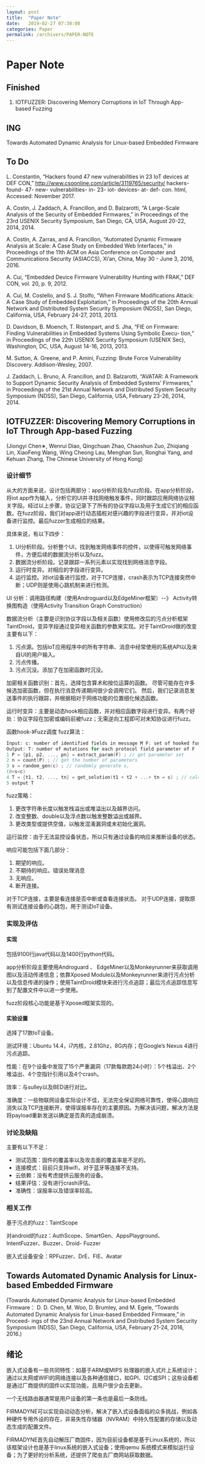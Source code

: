 ```yaml
---
layout: post
title:  "Paper Note"
date:   2019-02-27 07:30:00
categories: Paper
permalink: /archivers/PAPER-NOTE
---
```

# Paper Note
## Finished
1. IOTFUZZER: Discovering Memory Corruptions in IoT Through App-based Fuzzing

## ING
Towards Automated Dynamic Analysis for Linux-based Embedded Firmware

## To Do

L. Constantin, “Hackers found 47 new vulnerabilities in 23 IoT devices at DEF CON,” http://www.csoonline.com/article/3119765/security/ hackers- found- 47- new- vulnerabilities- in- 23- iot- devices- at- def- con. html, Accessed: November 2017.

A. Costin, J. Zaddach, A. Francillon, and D. Balzarotti, “A Large-Scale Analysis of the Security of Embedded Firmwares,” in Proceedings of the 23rd USENIX Security Symposium, San Diego, CA, USA, August 20-22, 2014, 2014.

A. Costin, A. Zarras, and A. Francillon, “Automated Dynamic Firmware Analysis at Scale: A Case Study on Embedded Web Interfaces,” in Proceedings of the 11th ACM on Asia Conference on Computer and Communications Security (ASIACCS), Xi’an, China, May 30 - June 3, 2016, 2016.

A. Cui, “Embedded Device Firmware Vulnerability Hunting with FRAK,” DEF CON, vol. 20, p. 9, 2012.

A. Cui, M. Costello, and S. J. Stolfo, “When Firmware Modifications Attack: A Case Study of Embedded Exploitation,” in Proceedings of the 20th Annual Network and Distributed System Security Symposium (NDSS), San Diego, California, USA, February 24-27, 2013, 2013.

D. Davidson, B. Moench, T. Ristenpart, and S. Jha, “FIE on Firmware: Finding Vulnerabilities in Embedded Systems Using Symbolic Execu- tion,” in Proceedings of the 22th USENIX Security Symposium (USENIX Sec), Washington, DC, USA, August 14-16, 2013, 2013.

M. Sutton, A. Greene, and P. Amini, Fuzzing: Brute Force Vulnerability Discovery. Addison-Wesley, 2007.

J. Zaddach, L. Bruno, A. Francillon, and D. Balzarotti, “AVATAR: A Framework to Support Dynamic Security Analysis of Embedded Systems’ Firmwares,” in Proceedings of the 21st Annual Network and Distributed System Security Symposium (NDSS), San Diego, California, USA, February 23-26, 2014, 2014.
## IOTFUZZER: Discovering Memory Corruptions in IoT Through App-based Fuzzing
(Jiongyi Chen∗, Wenrui Diao, Qingchuan Zhao, Chaoshun Zuo, Zhiqiang Lin, XiaoFeng Wang, Wing Cheong Lau, Menghan Sun, Ronghai Yang, and Kehuan Zhang, The Chinese University of Hong Kong)
###  设计细节
从大的方面来说，设计包括两部分：app分析阶段及fuzz阶段。在app分析阶段，将iot app作为输入，分析它的UI并寻找网络触发事件，同时跟踪应用网络协议相关字段。经过以上步骤，协议记录下了所有的协议字段以及用于生成它们的相应函数。在fuzz阶段，我们对app进行动态插桩对感兴趣的字段进行变异，并对iot设备进行监控。最后fuzzer生成相应的结果。

具体来说，有以下四步：

1. UI分析阶段。分析整个UI，找到触发网络事件的控件，以使得可触发网络事件，方便后续的数据流分析以及fuzz。
2. 数据流分析阶段。记录跟踪一系列元素以实现找到网络消息字段。
3. 运行时变异。对相应的字段进行变异。
4. 运行监控。对iot设备进行监控，对于TCP连接，crash表示为TCP连接突然中断；UDP则是使用心跳机制来进行检测。

UI 分析：调用路径构建（使用Androguard以及EdgeMiner框架）--》 Activity转换图构造（使用Activity Transition Graph Construction）

数据流分析（主要是识别协议字段以及相关函数）使用修改后的污点分析框架TaintDroid，变异字段通过变异相关函数的参数来实现。对于TaintDroid做的改变主要有以下：

1. 污点源。包括IoT应用程序中的所有字符串、消息中经常使用的系统API以及来自UI的用户输入。
2. 污点传播。
3. 污点沉没。添加了在加密函数时沉没。

加密相关函数识别：首先，选择包含算术和按位运算的函数。 尽管可能存在许多候选加密函数，但在执行消息传递期间很少会调用它们。 然后，我们记录消息发送事件的执行跟踪，并根据相对于网络功能的位置细化候选函数。

运行时变异：主要是动态hook相应函数，并对相应函数字段进行变异。有两个好处：协议字段在加密或编码前被fuzz；无需逆向工程即可对未知协议进行fuzz。

函数hook-》Fuzz调度
fuzz算法：
```c
Input: c: number of identified fields in message M F: set of hooked functions
Output: T: number of mutations for each protocol field parameter of F
1 P = {p1, p2, ..., pn} = extract_param(F) ; // get parameter set
2 n = count(P) ; // get the number of parameters
3 s = random_gen(c) ; // randomly generate s,
(0<s<c)
4 T = {t1, t2, ..., tn} = get_solution(t1 + t2 + ...+ tn = s) ; // calculate one group of solutions
5 output T
```

fuzz策略：
1. 更改字符串长度以触发栈溢出或堆溢出以及越界访问。
2. 改变整数、double以及浮点数以触发整数溢出或越界。
3. 更改类型或提供空值，以触发混淆漏洞或未初始化漏洞。

运行监控：由于无法监控设备状态，所以只有通过设备的响应来推断设备的状态。

响应可能包括下面几部分：
1. 期望的响应。
2. 不期待的响应。错误处理消息
3. 无响应。
4. 断开连接。

对于TCP连接，主要是看连接是否中断或查看连接状态。
对于UDP连接，提取原有测试连接设备的心跳包，用于测试IoT设备。

### 实现及评估

#### 实现
包括9100行java代码以及1400行python代码。

app分析阶段主要使用Androguard 、 EdgeMiner以及Monkeyrunner来获取调用图以及活动传递信息；依靠Xposed Module以及Monkeyrunner来进行污点分析以及信息传递的操作；使用TaintDroid模块来进行污点追踪；最后污点追踪信息写到了配置文件中以进一步使用。

fuzz阶段核心功能是基于Xposed框架实现的。

#### 实验设置

选择了17款IoT设备。

测试环境：Ubuntu 14.4，i7内核，2.81Ghz，8G内存；在Google’s Nexus 4进行污点追踪。

性能：在9个设备中发现了15个严重漏洞（17款每款跑24小时）：5个栈溢出、2个堆溢出、4个空指针引用以及4个crash。

效率：与sulley以及BED进行对比。

准确度：一些物联网设备实际设计不佳，无法完全保证网络可靠性，使得心跳响应消失以及TCP连接断开，使得误报率存在的主要原因。为解决该问题，解决方法是将payload重新发送以确定是否真的造成崩溃。

### 讨论及缺陷

主要有以下不足：

* 测试范围：固件的覆盖率以及攻击面的覆盖率是不足的。
* 连接模式：目前只支持wifi，对于蓝牙等连接不支持。
* 云依赖：没有考虑提供云服务的设备。
* 结果评估：没有进行crash评估。
* 准确性：误报率以及错误率较高。


### 相关工作

基于污点的fuzz：TaintScope

对android的fuzz：AuthScope、SmartGen、AppsPlayground、IntentFuzzer、Buzzer、Droid- Fuzzer

嵌入式设备安全：RPFuzzer、DrE、FIE、Avatar 

## Towards Automated Dynamic Analysis for Linux-based Embedded Firmware
(Towards Automated Dynamic Analysis for Linux-based Embedded Firmware：
D. D. Chen, M. Woo, D. Brumley, and M. Egele, “Towards Automated Dynamic Analysis for Linux-based Embedded Firmware,” in Proceed- ings of the 23nd Annual Network and Distributed System Security Symposium (NDSS), San Diego, California, USA, February 21-24, 2016, 2016.)
## 绪论

嵌入式设备有一些共同特性：如基于ARM或MIPS 处理器的嵌入式片上系统设计；通过以太网或WIFI的网络连接以及各种通信接口，如GPI、I2C或SPI；这些设备都是通过厂商提供的固件以实现功能，且用户很少会去更新。

一个无线路由器通常是用户设备的第一条也是最后一条防线。

FIRMADYNE可以实现自动动态分析，解决了嵌入式设备面临的众多挑战，例如各种硬件专用外设的存在，非易失性存储器（NVRAM）中持久性配置的存储以及动态生成的配置文件。

FIRMADYNE首先自动解压厂商固件，因为目前设备都是基于Linux系统的，所以该框架设计也是基于linux系统的嵌入式设备；使用qemu 系统模式来模拟运行设备；为了更好的分析系统，还提供了爬虫去厂商网站获取数据。